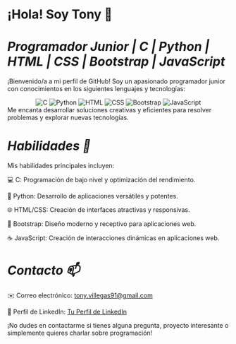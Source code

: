 # **¡Hola! Soy Tony 👋**

# *Programador Junior | C | Python | HTML | CSS | Bootstrap | JavaScript*

¡Bienvenido/a a mi perfil de GitHub! Soy un apasionado programador junior con conocimientos en los siguientes lenguajes y tecnologías:

<div align="center">
  <img src="https://img.shields.io/badge/C-90%25-brightgreen" alt="C">
  <img src="https://img.shields.io/badge/Python-80%25-blue" alt="Python">
  <img src="https://img.shields.io/badge/HTML-85%25-orange" alt="HTML">
  <img src="https://img.shields.io/badge/CSS-80%25-yellow" alt="CSS">
  <img src="https://img.shields.io/badge/Bootstrap-70%25-purple" alt="Bootstrap">
  <img src="https://img.shields.io/badge/JavaScript-75%25-yellowgreen" alt="JavaScript">
</div>
Me encanta desarrollar soluciones creativas y eficientes para resolver problemas y explorar nuevas tecnologías.

# *Habilidades 💪*
Mis habilidades principales incluyen:

💻 C: Programación de bajo nivel y optimización del rendimiento.

🐍 Python: Desarrollo de aplicaciones versátiles y potentes.

🌐 HTML/CSS: Creación de interfaces atractivas y responsivas.

🎨 Bootstrap: Diseño moderno y receptivo para aplicaciones web.

☕️ JavaScript: Creación de interacciones dinámicas en aplicaciones web.


# *Contacto 📫* 

✉️ Correo electrónico: tony.villegas91@gmail.com

💼 Perfil de LinkedIn: [Tu Perfil de LinkedIn](https://www.linkedin.com/in/antoniovillegas91/)

¡No dudes en contactarme si tienes alguna pregunta, proyecto interesante o simplemente quieres charlar sobre programación!
